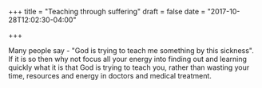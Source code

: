 +++
title = "Teaching through suffering"
draft = false
date = "2017-10-28T12:02:30-04:00"

+++

Many people say - "God is trying to teach me something by this sickness". 
If it is so then why not focus all your energy into finding out and learning quickly what it is that God is trying to teach you, rather than wasting your time, resources and energy in doctors and medical treatment.
